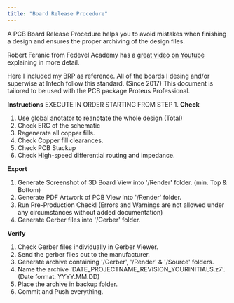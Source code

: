 ```yaml
---
title: "Board Release Procedure"
---
```


A PCB Board Release Procedure helps you to avoid mistakes when finishing a design and ensures the proper archiving of the design files.

Robert Feranic from Fedevel Academy has a [great video on Youtube](https://www.youtube.com/watch?v=ZpMvKJzZk90) explaining in more detail.

Here I included my BRP as reference. 
All of the boards I desing and/or superwise at Intech follow this standard. (Since 2017)
This document is tailored to be used with the PCB package Proteus Professional. 


**Instructions**
EXECUTE IN ORDER STARTING FROM STEP 1.
**Check**
 1. Use global anotator to reanotate the whole design (Total)
 2. Check ERC of the schematic
 3. Regenerate all copper fills.
 4. Check Copper fill clearances.
 5. Check PCB Stackup
 6. Check High-speed differential routing and impedance.
 
**Export**
1. Generate Screenshot of 3D Board View into '/Render' folder. (min. Top & Bottom)
2. Generate PDF Artwork of PCB View into '/Render' folder. 
3. Run Pre-Production Check! 
(Errors and Warnings are not allowed under any circumstances without added documentation)
4. Generate Gerber files into '/Gerber' folder.

**Verify**
1. Check Gerber files individually in Gerber Viewer.
2. Send the gerber files out to the manufacturer.
3. Generate archive containing '/Gerber', '/Render' & '/Source' folders.
4. Name the archive 'DATE_PROJECTNAME_REVISION_YOURINITIALS.z7'. (Date format: YYYY.MM.DD)
5. Place the archive in backup folder.
6. Commit and Push everything.

